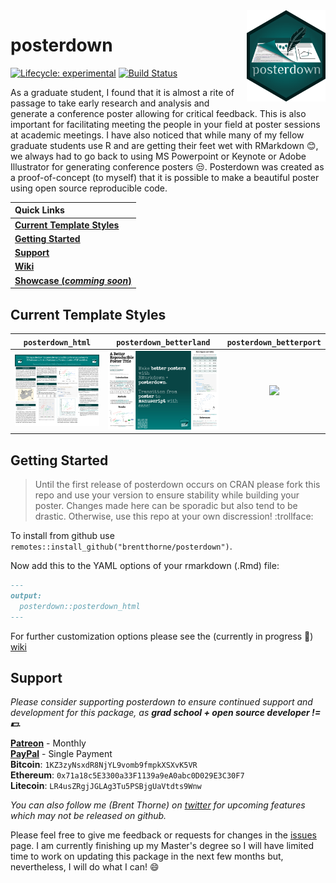 <img src="images/betterhexlogo.png" alt="posterdown logo" align="right" width = "25%" height="25%"/>

# posterdown

<!-- badges: start -->
[![Lifecycle: experimental](https://img.shields.io/badge/lifecycle-experimental-orange.svg)](https://www.tidyverse.org/lifecycle/#experimental)
[![Build Status](https://travis-ci.com/brentthorne/posterdown.svg?branch=master)](https://travis-ci.com/brentthorne/posterdown)
<!-- badges: end -->

As a graduate student, I found that it is almost a rite of passage to take early research and analysis and generate a conference poster allowing for critical feedback. This is also important for facilitating meeting the people in your field at poster sessions at academic meetings. I have also noticed that while many of my fellow graduate students use R and are getting their feet wet with RMarkdown :blush:, we always had to go back to using MS Powerpoint or Keynote or Adobe Illustrator for generating conference posters :unamused:. Posterdown was created as a proof-of-concept (to myself) that it is possible to make a beautiful poster using open source reproducible code.

|   Quick Links  |
|:-------|
| [**Current Template Styles**](https://github.com/brentthorne/posterdown#current-template-styles) |
| [**Getting Started**](https://github.com/brentthorne/posterdown#getting-started) |
| [**Support**](https://github.com/brentthorne/posterdown#support) |
| [**Wiki**](https://github.com/brentthorne/posterdown/wiki) |
| [**Showcase (_comming soon_)**]() |

## Current Template Styles

| `posterdown_html` | `posterdown_betterland` | `posterdown_betterport` |
|:---------------:|:---------------------:|:---------------------:|
|[![](images/example_poster1.png)](https://brentthorne.github.io/posterdown_html_showcase/) | ![](images/betterposterland.jpg) | ![](images/betterposterport.png) |

## Getting Started

> Until the first release of posterdown occurs on CRAN please fork this repo and use your version to ensure stability while building your poster. Changes made here can be sporadic but also tend to be drastic. Otherwise, use this repo at your own discression! :trollface:

To install from github use `remotes::install_github("brentthorne/posterdown")`. 

Now add this to the YAML options of your rmarkdown (.Rmd) file:

```markdown
---
output: 
  posterdown::posterdown_html
---
```

For further customization options please see the (currently in progress :hammer:) [wiki](https://github.com/brentthorne/posterdown/wiki)

## Support

_Please consider supporting posterdown to ensure continued support and development for this package, as **grad school + open source developer != :dollar:.**_

**[Patreon](https://www.patreon.com/brentthorne)** - Monthly<br>
**[PayPal](https://paypal.me/brentthorne)** - Single Payment<br>
**Bitcoin**: `1KZ3zyNsxdR8NjYL9vomb9fmpkXSXvK5VR`<br>
**Ethereum**: `0x71a18c5E3300a33F1139a9eA0abc0D029E3C30F7`<br>
 **Litecoin**: `LR4usZRgjJGLAg3Tu5PSBjgUaVtdts9Wnw`

_You can also follow me (Brent Thorne) on [twitter](twitter.com/brentthorne18) for upcoming features which may not be released on github._

Please feel free to give me feedback or requests for changes in the [issues](https://github.com/brentthorne/posterdown/issues) page. I am currently finishing up my Master's degree so I will have limited time to work on updating this package in the next few months but, nevertheless, I will do what I can! :smile: 
